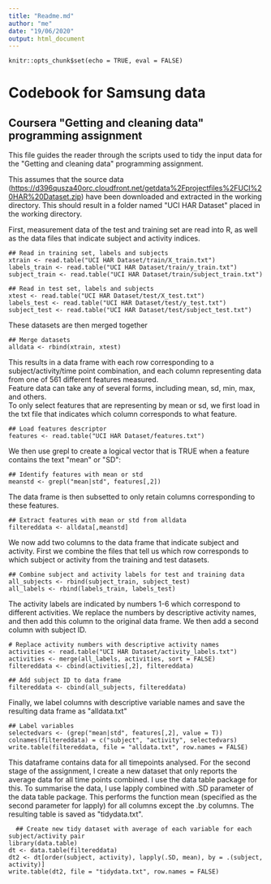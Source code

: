 ```yaml
---
title: "Readme.md"
author: "me"
date: "19/06/2020"
output: html_document
---
```



```{r setup, include=FALSE}
knitr::opts_chunk$set(echo = TRUE, eval = FALSE)
```



# Codebook for Samsung data
##  Coursera "Getting and cleaning data" programming assignment

This file guides the reader through the scripts used to tidy the input data for the "Getting and cleaning data" programming assignment.  
  
This assumes that the source data (https://d396qusza40orc.cloudfront.net/getdata%2Fprojectfiles%2FUCI%20HAR%20Dataset.zip) have been downloaded and extracted in the working directory. This should result in a folder named "UCI HAR Dataset" placed in the working directory.  
  
First, measurement data of the test and training set are read into R, as well as the data files that indicate subject and activity indices.  

```{r}
## Read in training set, labels and subjects
xtrain <- read.table("UCI HAR Dataset/train/X_train.txt")
labels_train <- read.table("UCI HAR Dataset/train/y_train.txt")
subject_train <- read.table("UCI HAR Dataset/train/subject_train.txt")

## Read in test set, labels and subjects
xtest <- read.table("UCI HAR Dataset/test/X_test.txt")
labels_test <- read.table("UCI HAR Dataset/test/y_test.txt")
subject_test <- read.table("UCI HAR Dataset/test/subject_test.txt")
``` 
  
These datasets are then merged together  
```{r}
## Merge datasets
alldata <- rbind(xtrain, xtest)
```

This results in a data frame with each row corresponding to a subject/activity/time point combination, and each column representing data from one of 561 different features measured.  
Feature data can take any of several forms, including mean, sd, min, max, and others.  
To only select features that are representing by mean or sd, we first load in the txt file that indicates which column corresponds to what feature.  
```{r}
## Load features descriptor
features <- read.table("UCI HAR Dataset/features.txt")
```
  
  We then use grepl to create a logical vector that is TRUE when a feature contains the text "mean" or "SD":
```{r}
## Identify features with mean or std
meanstd <- grepl("mean|std", features[,2])
```  
  
  The data frame is then subsetted to only retain columns corresponding to these features.
  ```{r}
  ## Extract features with mean or std from alldata
filtereddata <- alldata[,meanstd]
```  
  
  We now add two columns to the data frame that indicate subject and activity. First we combine the files that tell us which row corresponds to which subject or activity from the training and test datasets.
  
```{r}
## Combine subject and activity labels for test and training data
all_subjects <- rbind(subject_train, subject_test)
all_labels <- rbind(labels_train, labels_test)
```
  
  The activity labels are indicated by numbers 1-6 which correspond to different activities. We replace the numbers by descriptive activity names, and then add this column to the original data frame. We then add a second column with subject ID.

```{r}
# Replace activity numbers with descriptive activity names
activities <- read.table("UCI HAR Dataset/activity_labels.txt")
activities <- merge(all_labels, activities, sort = FALSE)
filtereddata <- cbind(activities[,2], filtereddata)

## Add subject ID to data frame
filtereddata <- cbind(all_subjects, filtereddata)
```
  
  Finally, we label columns with descriptive variable names and save the resulting data frame as "alldata.txt"

```{r}
## Label variables
selectedvars <- (grep("mean|std", features[,2], value = T))
colnames(filtereddata) = c("subject", "activity", selectedvars)
write.table(filtereddata, file = "alldata.txt", row.names = FALSE)
```
  
  
  This dataframe contains data for all timepoints analysed. For the second stage of the assignment, I create a new dataset that only reports the average data for all time points combined. I use the data table package for this. To summarise the data, I use lapply combined with .SD parameter of the data table package. This performs the function mean (specified as the second parameter for lapply) for all columns except the .by columns. The resulting table is saved as "tidydata.txt".
  
```{r}
  ## Create new tidy dataset with average of each variable for each subject/activity pair
library(data.table)
dt <- data.table(filtereddata)
dt2 <- dt[order(subject, activity), lapply(.SD, mean), by = .(subject, activity)]
write.table(dt2, file = "tidydata.txt", row.names = FALSE)
```